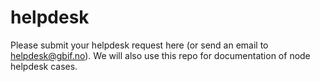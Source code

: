 # helpdesk
Please submit your helpdesk request here (or send an email to helpdesk@gbif.no). We will also use this repo for documentation of node helpdesk cases.
